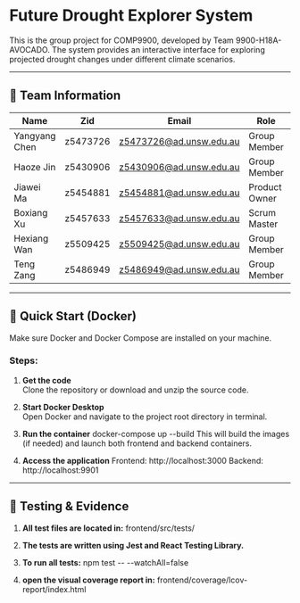 # Future Drought Explorer System

This is the group project for COMP9900, developed by Team 9900-H18A-AVOCADO. The system provides an interactive interface for exploring projected drought changes under different climate scenarios.

---

## 👥 Team Information

| Name           | Zid       | Email                         | Role           | Area      |
|----------------|-----------|-------------------------------|----------------|-----------|
| Yangyang Chen  | z5473726  | z5473726@ad.unsw.edu.au       | Group Member   | Front-end |
| Haoze Jin      | z5430906  | z5430906@ad.unsw.edu.au       | Group Member   | Back-end  |
| Jiawei Ma      | z5454881  | z5454881@ad.unsw.edu.au       | Product Owner  | Front-end |
| Boxiang Xu     | z5457633  | z5457633@ad.unsw.edu.au       | Scrum Master   | Front-end |
| Hexiang Wan    | z5509425  | z5509425@ad.unsw.edu.au       | Group Member   | Front-end |
| Teng Zang      | z5486949  | z5486949@ad.unsw.edu.au       | Group Member   | Back-end  |

---

## 🚀 Quick Start (Docker)

Make sure Docker and Docker Compose are installed on your machine.

### Steps:

1. **Get the code**  
   Clone the repository or download and unzip the source code.

2. **Start Docker Desktop**  
   Open Docker and navigate to the project root directory in terminal.

3. **Run the container**
   docker-compose up --build
   This will build the images (if needed) and launch both frontend and backend containers.
4. **Access the application**
   Frontend: http://localhost:3000
   Backend: http://localhost:9901

---

## 🧪 Testing & Evidence

1. **All test files are located in:**
   frontend/src/tests/

2. **The tests are written using Jest and React Testing Library.**

3. **To run all tests:**
   npm test -- --watchAll=false

4. **open the visual coverage report in:**
   frontend/coverage/lcov-report/index.html
